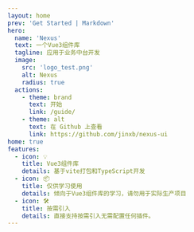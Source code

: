 ```yaml
---
layout: home
prev: 'Get Started | Markdown'
hero:
  name: 'Nexus'
  text: 一个Vue3组件库
  tagline: 应用于业务中台开发
  image:
    src: 'logo_test.png'
    alt: Nexus
    radius: true
  actions:
    - theme: brand
      text: 开始
      link: /guide/
    - theme: alt
      text: 在 Github 上查看
      link: https://github.com/jinxb/nexus-ui
home: true
features:
  - icon: 💡
    title: Vue3组件库
    details: 基于vite打包和TypeScript开发
  - icon: 📦
    title: 仅供学习使用
    details: 倾向于Vue3组件库的学习，请勿用于实际生产项目
  - icon: 🛠️
    title: 按需引入
    details: 直接支持按需引入无需配置任何插件。
---
```


<style>
:root {
  --vp-home-hero-name-color: transparent;
  --vp-home-hero-name-background: -webkit-linear-gradient(120deg, red, #41d1ff);
}
</style>
